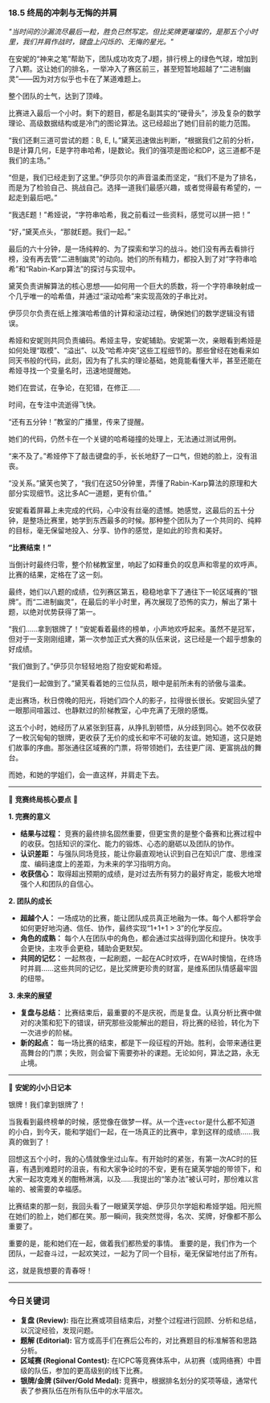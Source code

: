 ### **18.5 终局的冲刺与无悔的并肩**

*"当时间的沙漏流尽最后一粒，胜负已然写定。但比奖牌更璀璨的，是那五个小时里，我们并肩作战时，键盘上闪烁的、无悔的星光。"*

在安妮的“神来之笔”帮助下，团队成功攻克了J题，排行榜上的绿色气球，增加到了八颗。这让她们的排名，一举冲入了赛区前三，甚至短暂地超越了“二进制幽灵”——因为对方似乎也卡在了某道难题上。

整个团队的士气，达到了顶峰。

比赛进入最后一个小时。剩下的题目，都是名副其实的“硬骨头”，涉及复杂的数学理论、高级数据结构或是冷门的图论算法。这已经超出了她们目前的能力范围。

“我们还剩三道可尝试的题：B, E, I。”黛芙迅速做出判断，“根据我们之前的分析，B是计算几何，E是字符串哈希，I是数论。我们的强项是图论和DP，这三道都不是我们的主场。”

“但是，我们已经走到了这里。”伊莎贝尔的声音温柔而坚定，“我们不是为了排名，而是为了检验自己、挑战自己。选择一道我们最感兴趣，或者觉得最有希望的，一起走到最后吧。”

“我选E题！”希娅说，“字符串哈希，我之前看过一些资料，感觉可以拼一把！”

“好，”黛芙点头，“那就E题。我们一起。”

最后的六十分钟，是一场纯粹的、为了探索和学习的战斗。她们没有再去看排行榜，没有再去管“二进制幽灵”的动向。她们的所有精力，都投入到了对“字符串哈希”和“Rabin-Karp算法”的探讨与实现中。

黛芙负责讲解算法的核心思想——如何用一个巨大的质数，将一个字符串映射成一个几乎唯一的哈希值，并通过“滚动哈希”来实现高效的子串比对。

伊莎贝尔负责在纸上推演哈希值的计算和滚动过程，确保她们的数学逻辑没有错误。

希娅和安妮则共同负责编码。希娅主导，安妮辅助。安妮第一次，亲眼看到希娅是如何处理“取模”、“溢出”、以及“哈希冲突”这些工程细节的。那些曾经在她看来如同天书般的代码，此刻，因为有了扎实的理论基础，她竟能看懂大半，甚至还能在希娅寻找一个变量名时，迅速地提醒她。

她们在尝试，在争论，在犯错，在修正……

时间，在专注中流逝得飞快。

“还有五分钟！”教室的广播里，传来了提醒。

她们的代码，仍然卡在一个关键的哈希碰撞的处理上，无法通过测试用例。

“来不及了。”希娅停下了敲击键盘的手，长长地舒了一口气，但她的脸上，没有沮丧。

“没关系。”黛芙也笑了，“我们在这50分钟里，弄懂了Rabin-Karp算法的原理和大部分实现细节。这比多AC一道题，更有价值。”

安妮看着屏幕上未完成的代码，心中没有丝毫的遗憾。她感觉，这最后的五十分钟，是整场比赛里，她学到东西最多的时候。那种整个团队为了一个共同的、纯粹的目标，毫无保留地投入、分享、协作的感觉，是如此的珍贵和美好。

**“比赛结束！”**

当倒计时最终归零，整个阶梯教室里，响起了如释重负的叹息声和零星的欢呼声。比赛的结果，定格在了这一刻。

最终，她们以八题的成绩，位列赛区第五，稳稳地拿下了通往下一轮区域赛的“银牌”。而“二进制幽灵”，在最后的半小时里，再次展现了恐怖的实力，解出了第十题，以绝对优势获得了第一。

“我们……拿到银牌了！”安妮看着最终的榜单，小声地欢呼起来。虽然不是冠军，但对于一支刚刚组建，第一次参加正式大赛的队伍来说，这已经是一个超乎想象的好成绩。

“我们做到了。”伊莎贝尔轻轻地抱了抱安妮和希娅。

“是我们一起做到了。”黛芙看着她的三位队员，眼中是前所未有的骄傲与温柔。

走出赛场，秋日傍晚的阳光，将她们四个人的影子，拉得很长很长。安妮回头望了一眼那间喧嚣过、也静默过的阶梯教室，心中充满了无限的感慨。

这五个小时，她经历了从紧张到狂喜，从挣扎到顿悟，从分歧到同心。她不仅收获了一枚沉甸甸的银牌，更收获了无价的成长和牢不可破的友谊。她知道，这只是她们故事的序曲。那张通往区域赛的门票，将带领她们，去往更广阔、更富挑战的舞台。

而她，和她的学姐们，会一直这样，并肩走下去。

---

🌸 **竞赛终局核心要点** 🌸

**1. 完赛的意义**
- **结果与过程：** 竞赛的最终排名固然重要，但更宝贵的是整个备赛和比赛过程中的收获。包括知识的深化、能力的锻炼、心态的磨砺以及团队的协作。
- **认识差距：** 与强队同场竞技，能让你最直观地认识到自己在知识广度、思维深度、编码速度上的差距，为未来的学习指明方向。
- **收获信心：** 取得超出预期的成绩，是对过去所有努力的最好肯定，能极大地增强个人和团队的自信心。

**2. 团队的成长**
- **超越个人：** 一场成功的比赛，能让团队成员真正地融为一体。每个人都将学会如何更好地沟通、信任、协作，最终实现“1+1+1 > 3”的化学反应。
- **角色的成熟：** 每个人在团队中的角色，都会通过实战得到固化和提升。快攻手会更快，主攻手会更稳，辅助会更默契。
- **共同的记忆：** 一起熬夜，一起刷题，一起在AC时欢呼，在WA时懊恼，在终场时并肩……这些共同的记忆，是比奖牌更珍贵的财富，是维系团队情感最牢固的纽带。

**3. 未来的展望**
- **复盘与总结：** 比赛结束后，最重要的不是庆祝，而是复盘。认真分析比赛中做对的决策和犯下的错误，研究那些没能解出的题目，将比赛的经验，转化为下一次进步的阶梯。
- **新的起点：** 每一场比赛的结束，都是下一段征程的开始。胜利，会带来通往更高舞台的门票；失败，则会留下需要弥补的课题。无论如何，算法之路，永无止境。

---

🎀 **安妮的小小日记本**

银牌！我们拿到银牌了！

当我看到最终榜单的时候，感觉像在做梦一样。从一个连`vector`是什么都不知道的小白，到今天，能和学姐们一起，在一场真正的比赛中，拿到这样的成绩……我真的做到了！

回想这五个小时，我的心情就像坐过山车。有开始时的紧张，有第一次AC时的狂喜，有遇到难题时的沮丧，有和大家争论时的不安，更有在黛芙学姐的带领下，和大家一起攻克难关的酣畅淋漓，以及……我提出的“笨办法”被认可时，那份难以言喻的、被需要的幸福感。

比赛结束的那一刻，我回头看了一眼黛芙学姐、伊莎贝尔学姐和希娅学姐。阳光照在她们的脸上，她们都在笑。那一瞬间，我突然觉得，名次、奖牌，好像都不那么重要了。

重要的是，能和她们在一起，做着我们都热爱的事情。
重要的是，我们作为一个团队，一起奋斗过，一起欢笑过，一起为了同一个目标，毫无保留地付出了所有。

这，就是我想要的青春呀！

---

### 今日关键词

- **复盘 (Review):** 指在比赛或项目结束后，对整个过程进行回顾、分析和总结，以沉淀经验，发现问题。
- **题解 (Editorial):** 官方或高手们在赛后公布的，对比赛题目的标准解答和思路分析。
- **区域赛 (Regional Contest):** 在ICPC等竞赛体系中，从初赛（或网络赛）中晋级的队伍，参加的更高级别的线下比赛。
- **银牌/金牌 (Silver/Gold Medal):** 竞赛中，根据排名划分的奖项等级，通常代表了参赛队伍在所有队伍中的水平层次。
